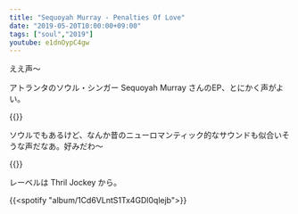 ```yaml
---
title: "Sequoyah Murray - Penalties Of Love"
date: "2019-05-20T10:00:00+09:00"
tags: ["soul","2019"]
youtube: e1dnOypC4gw
---
```


ええ声〜

アトランタのソウル・シンガー Sequoyah Murray さんのEP、とにかく声がよい。

{{<youtube src="e1dnOypC4gw" title="Sequoyah Murray - Penalties Of Love">}}

ソウルでもあるけど、なんか昔のニューロマンティック的なサウンドも似合いそうな声だなあ。好みだわ〜

{{<youtube src="HAxlPZJYGLk" title="Sequoyah Murray - True Fun">}}

レーベルは Thril Jockey から。

{{<spotify "album/1Cd6VLntS1Tx4GDl0qlejb">}}
